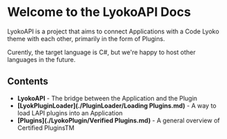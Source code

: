 # Welcome to the LyokoAPI Docs

LyokoAPI is a project that aims to connect Applications with a Code Lyoko theme with each other, primarily in the form of Plugins.

Curently, the target language is C#, but we're happy to host other languages in the future.


## Contents

* **LyokoAPI** - The bridge between the Application and the Plugin
* **[LyokPluginLoader](./PluginLoader/Loading Plugins.md)** - A way to load LAPI plugins into an Application
* **[Plugins](./LyokoPlugin/Verified Plugins.md)** - A general overview of Certified PluginsTM
